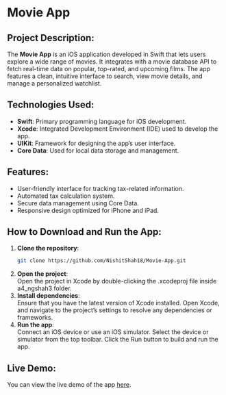 # Movie App

## Project Description:
The **Movie App** is an iOS application developed in Swift that lets users explore a wide range of movies. It integrates with a movie database API to fetch real-time data on popular, top-rated, and upcoming films. The app features a clean, intuitive interface to search, view movie details, and manage a personalized watchlist.

## Technologies Used:
- **Swift**: Primary programming language for iOS development.
- **Xcode**: Integrated Development Environment (IDE) used to develop the app.
- **UIKit**: Framework for designing the app’s user interface.
- **Core Data**: Used for local data storage and management.

## Features:
- User-friendly interface for tracking tax-related information.
- Automated tax calculation system.
- Secure data management using Core Data.
- Responsive design optimized for iPhone and iPad.

## How to Download and Run the App:

1. **Clone the repository**:
   ```bash
   git clone https://github.com/NishitShah18/Movie-App.git
2. **Open the project**:<br>
   Open the project in Xcode by double-clicking the .xcodeproj file inside a4_ngshah3 folder.
3. **Install dependencies**:<br>
   Ensure that you have the latest version of Xcode installed.
   Open Xcode, and navigate to the project’s settings to resolve any dependencies or frameworks.
4. **Run the app**:<br>
   Connect an iOS device or use an iOS simulator.
   Select the device or simulator from the top toolbar.
   Click the Run button to build and run the app.

## Live Demo:
You can view the live demo of the app [here](https://seneca-my.sharepoint.com/:v:/g/personal/ngshah3_myseneca_ca/ET0v0D06q8xLmlOmD93ORLUBE2BC-NxUXo7dBVf0aT9ybw?e=mq2vmb&nav=eyJyZWZlcnJhbEluZm8iOnsicmVmZXJyYWxBcHAiOiJTdHJlYW1XZWJBcHAiLCJyZWZlcnJhbFZpZXciOiJTaGFyZURpYWxvZy1MaW5rIiwicmVmZXJyYWxBcHBQbGF0Zm9ybSI6IldlYiIsInJlZmVycmFsTW9kZSI6InZpZXcifX0%3D).
